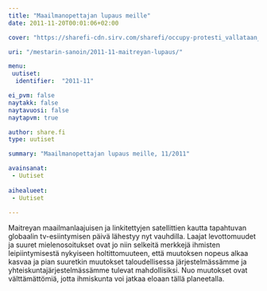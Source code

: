```yaml
---
title: "Maailmanopettajan lupaus meille"
date: 2011-11-20T00:01:06+02:00

cover: "https://sharefi-cdn.sirv.com/sharefi/occupy-protesti_vallataan_wallstreet-2011-11.jpg"

uri: "/mestarin-sanoin/2011-11-maitreyan-lupaus/"

menu:
 uutiset:
  identifier:  "2011-11"

ei_pvm: false
naytakk: false
naytavuosi: false
naytapvm: true

author: share.fi
type: uutiset

summary: "Maailmanopettajan lupaus meille, 11/2011"

avainsanat:
 - Uutiset
 
aihealueet:
 - Uutiset
 
---
```

<p>Maitreyan maailmanlaajuisen ja linkitettyjen satellittien kautta tapahtuvan globaalin tv-esiintymisen päivä lähestyy nyt vauhdilla. Laajat levottomuudet ja suuret mielenosoitukset ovat jo niin selkeitä merkkejä ihmisten leipiintymisestä nykyiseen holtittomuuteen, että muutoksen nopeus alkaa kasvaa ja pian suuretkin muutokset taloudellisessa järjestelmässämme ja yhteiskuntajärjestelmässämme tulevat mahdollisiksi. Nuo muutokset ovat välttämättömiä, jotta ihmiskunta voi jatkaa eloaan tällä planeetalla.</p>